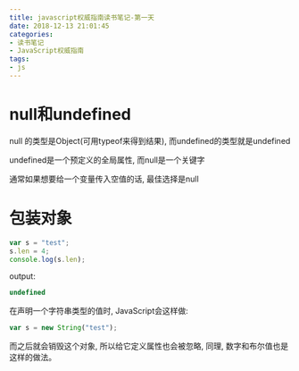 ```yaml
---
title: javascript权威指南读书笔记-第一天
date: 2018-12-13 21:01:45
categories:
- 读书笔记
- JavaScript权威指南
tags:
- js
---
```


# null和undefined

null 的类型是Object(可用typeof来得到结果), 而undefined的类型就是undefined

undefined是一个预定义的全局属性, 而null是一个关键字

通常如果想要给一个变量传入空值的话, 最佳选择是null

# 包装对象

```js
var s = "test";
s.len = 4;
console.log(s.len);
```

output:

```js
undefined
```

在声明一个字符串类型的值时, JavaScript会这样做:

```js
var s = new String("test");
```

而之后就会销毁这个对象, 所以给它定义属性也会被忽略, 同理, 数字和布尔值也是这样的做法。

